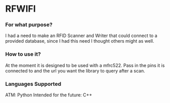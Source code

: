 # RFWIFI

### For what purpose?
I had a need to make an RFID Scanner and Writer that could connect to a provided database, since I had this need I thought others might as well.

### How to use it?
At the moment it is designed to be used with a mfrc522. Pass in the pins it is connected to and the url you want the library to query after a scan.

### Languages Supported
ATM: Python
Intended for the future: C++
